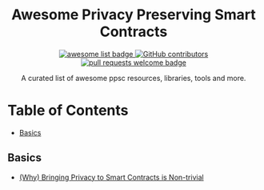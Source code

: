 <div align="center">
  <h1 align="center">Awesome Privacy Preserving Smart Contracts</h1>
  <p align="center">
    <a href="https://github.com/sindresorhus/awesome">
      <img alt="awesome list badge" src="https://cdn.rawgit.com/sindresorhus/awesome/d7305f38d29fed78fa85652e3a63e154dd8e8829/media/badge.svg">
    </a>
    <a href="https://github.com/zero-network/awesome-ppsc/graphs/contributors">
      <img alt="GitHub contributors" src="https://img.shields.io/github/contributors/zero-network/awesome-ppsc">
    </a>
    <a href="http://makeapullrequest.com">
      <img alt="pull requests welcome badge" src="https://img.shields.io/badge/PRs-welcome-brightgreen.svg?style=flat">
    </a>
  </p>

  <p align="center">A curated list of awesome ppsc resources, libraries, tools and more.</p>
</div>

Table of Contents
=================
* [Basics](#basics)

## Basics
- [(Why) Bringing Privacy to Smart Contracts is Non-trivial](https://blog.nucypher.com/bringing-privacy-to-smart-contracts-is-nontrivial/#:~:text=Unfortunately%2C%20Ethereum's%20smart%20contracts%20do,%2C%20the%20users%20involved%2C%20etc.)

